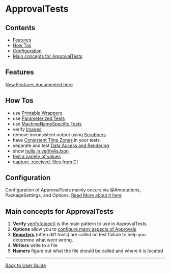 <a id="top"></a>

# ApprovalTests

<!-- toc -->
## Contents

  * [Features](#features)
  * [How Tos](#how-tos)
  * [Configuration](#configuration)
  * [Main concepts for ApprovalTests](#main-concepts-for-approvaltests)<!-- endToc -->

## Features

[New Features documented here](Features.md#top)

## How Tos

* use [Printable Wrappers](how_to/PrintableWrappers.md#top)
* use [Parameterized Tests](how_to/ParameterizedTest.md#top)
* use [MachineNameSpecific Tests](how_to/MachineNameSpecificTest.md#top)
* verify [Images](reference/AwtApprovals.md#top)
* remove inconsistent output using [Scrubbers](Scrubbers.md#top)
* have [Consistent Time Zones](how_to/ConsistentTimeZones.md#top) in your tests 
* separate and test [Data Access and Rendering](how_to/PatternsForTestingDataAccessAndRendering.md#top)
* show [nulls in verifyAsJson](how_to/ShowNullsInJson.md#top)
* [test a variety of values](reference/CombinationApprovals.md)
* [capture .received. files from CI](how_to/CaptureFilesFromCI.md)

## Configuration

Configuration of ApprovalTests mainly occurs via @Annotations, PackageSettings, and Options. 
[Read More about it here](Configuration.md#top)


## Main concepts for ApprovalTests  

1. **Verify** [verify(object)](reference/Verify.md) is the main pattern to use in ApprovalTests.  
1. **Options** allow you to [configure many aspects of Approvals](reference/Options.md)  
1. **[Reporters](Reporters.md#top)** (often diff tools) are called on test failure to help you determine what went wrong.  
1. **Writers** write to a file  
1. **Namers** figure out what the file should be called and where it is located  

---

[Back to User Guide](README.md#top)
